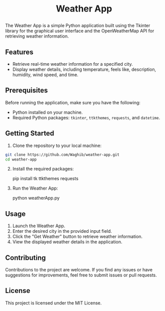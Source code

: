 # <p align="center">Weather App</p>

The Weather App is a simple Python application built using the Tkinter library for the graphical user interface and the OpenWeatherMap API for retrieving weather information.

## Features

- Retrieve real-time weather information for a specified city.
- Display weather details, including temperature, feels like, description, humidity, wind speed, and time.

## Prerequisites

Before running the application, make sure you have the following:

- Python installed on your machine.
- Required Python packages: `tkinter`, `ttkthemes`, `requests`, and `datetime`.

## Getting Started

1. Clone the repository to your local machine:

```bash
git clone https://github.com/Waghib/weather-app.git
cd weather-app
```

2. Install the required packages:

    pip install tk ttkthemes requests

3. Run the Weather App:

    python weatherApp.py

## Usage

1. Launch the Weather App.
2. Enter the desired city in the provided input field.
3. Click the "Get Weather" button to retrieve weather information.
4. View the displayed weather details in the application.

## Contributing

Contributions to the project are welcome. If you find any issues or have suggestions for improvements, feel free to submit issues or pull requests.

## License

This project is licensed under the MIT License.

